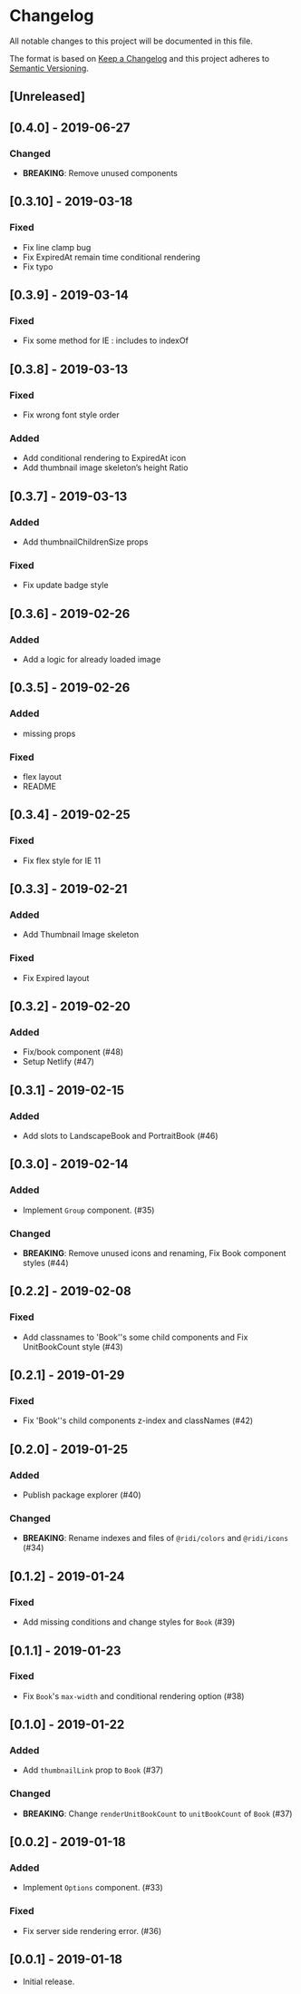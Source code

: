 # Changelog
All notable changes to this project will be documented in this file.

The format is based on [Keep a Changelog](http://keepachangelog.com/en/1.0.0/)
and this project adheres to [Semantic Versioning](http://semver.org/spec/v2.0.0.html).

## [Unreleased]

## [0.4.0] - 2019-06-27
### Changed
- **BREAKING**: Remove unused components

## [0.3.10] - 2019-03-18
### Fixed
- Fix line clamp bug
- Fix ExpiredAt remain time conditional rendering
- Fix typo

## [0.3.9] - 2019-03-14
### Fixed
- Fix some method for IE : includes to indexOf

## [0.3.8] - 2019-03-13
### Fixed
- Fix wrong font style order

### Added
- Add conditional rendering to ExpiredAt icon
- Add thumbnail image skeleton’s height Ratio

## [0.3.7] - 2019-03-13
### Added
- Add thumbnailChildrenSize props

### Fixed
- Fix update badge style

## [0.3.6] - 2019-02-26
### Added
- Add a logic for already loaded image

## [0.3.5] - 2019-02-26
### Added
- missing props

### Fixed
- flex layout
- README

## [0.3.4] - 2019-02-25
### Fixed
- Fix flex style for IE 11

## [0.3.3] - 2019-02-21
### Added
- Add Thumbnail Image skeleton

### Fixed
- Fix Expired layout

## [0.3.2] - 2019-02-20
### Added
- Fix/book component (#48)
- Setup Netlify (#47)

## [0.3.1] - 2019-02-15
### Added
- Add slots to LandscapeBook and PortraitBook (#46)

## [0.3.0] - 2019-02-14
### Added
- Implement `Group` component. (#35)

### Changed
- **BREAKING**: Remove unused icons and renaming, Fix Book component styles (#44)

## [0.2.2] - 2019-02-08
### Fixed
- Add classnames to 'Book''s some child components and Fix UnitBookCount style (#43)

## [0.2.1] - 2019-01-29
### Fixed
- Fix 'Book''s child components z-index and classNames (#42)

## [0.2.0] - 2019-01-25
### Added
- Publish package explorer (#40)

### Changed
- **BREAKING**: Rename indexes and files of `@ridi/colors` and `@ridi/icons` (#34)

## [0.1.2] - 2019-01-24
### Fixed
- Add missing conditions and change styles for `Book` (#39)

## [0.1.1] - 2019-01-23
### Fixed
- Fix `Book`'s `max-width` and conditional rendering option (#38)

## [0.1.0] - 2019-01-22
### Added
- Add `thumbnailLink` prop to `Book` (#37)

### Changed
- **BREAKING**: Change `renderUnitBookCount` to `unitBookCount` of `Book` (#37)

## [0.0.2] - 2019-01-18
### Added
- Implement `Options` component. (#33)

### Fixed
- Fix server side rendering error. (#36)

## [0.0.1] - 2019-01-18
- Initial release.
